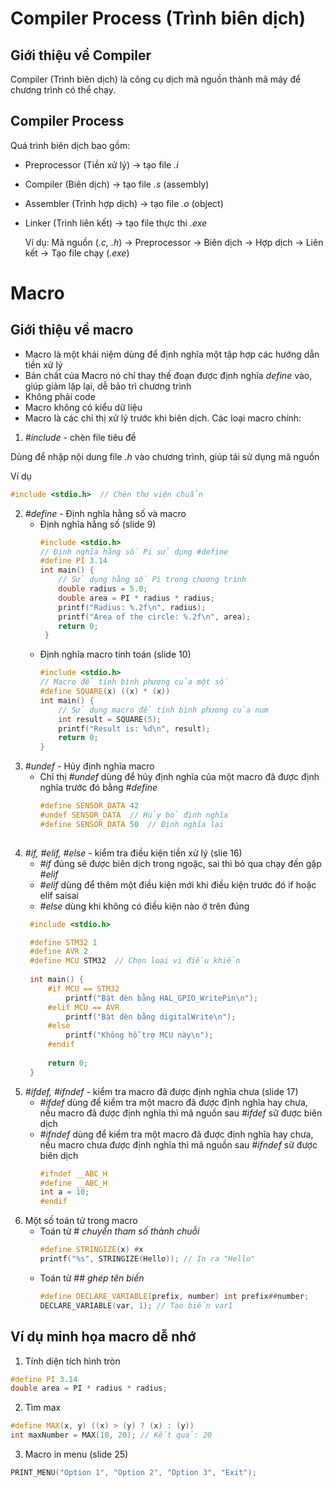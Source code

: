 # Compiler Process (Trình biên dịch)
 ## Giới thiệu về Compiler 
Compiler (Trình biên dịch) là công cụ dịch mã nguồn thành mã máy để chương trình có thể chạy. 

 ## Compiler Process
Quá trình biên dịch bao gồm: 
* Preprocessor (Tiền xử lý) -> tạo file *.i*
* Compiler (Biên dịch) -> tạo file *.s* (assembly)
* Assembler (Trình hợp dịch) -> tạo file *.o* (object)
* Linker (Trình liên kết) -> tạo file thực thi *.exe*

  Ví dụ:
  Mã nguồn (*.c, .h*) -> Preprocessor -> Biên dịch -> Hợp dịch -> Liên kết -> Tạo file chạy (*.exe*)

# Macro
 ## Giới thiệu về macro
- Macro là một khái niệm dùng để định nghĩa một tập hợp các hướng dẫn tiền xử lý
- Bản chất của Macro nó chỉ thay thế đoạn được định nghĩa *define* vào, giúp giảm lặp lại, dễ bảo trì chương trình
- Không phải code
- Macro không có kiểu dữ liệu
- Macro là các chỉ thị xử lý trước khi biên dịch. Các loại macro chính:

1. *#include* - chèn file tiêu đề
   
  Dùng để nhập nội dung file *.h* vào chương trình, giúp tái sử dụng mã nguồn

  Ví dụ
```cpp
#include <stdio.h>  // Chèn thư viện chuẩn
```
  2. *#define* - Định nghĩa hằng số và macro
     * Định nghĩa hằng số (slide 9)
       ```cpp
       #include <stdio.h>
       // Định nghĩa hằng số Pi sử dụng #define
       #define PI 3.14
       int main() {
           // Sử dụng hằng số Pi trong chương trình
           double radius = 5.0;
           double area = PI * radius * radius;
           printf("Radius: %.2f\n", radius);
           printf("Area of the circle: %.2f\n", area);
           return 0;
        }
     * Định nghĩa macro tính toán (slide 10)
       ```cpp
       #include <stdio.h>
       // Macro để tính bình phương của một số
       #define SQUARE(x) ((x) * (x))    
       int main() {
           // Sử dụng macro để tính bình phương của num
           int result = SQUARE(5);
           printf("Result is: %d\n", result);
           return 0;
       }

  3. *#undef* - Hủy định nghĩa macro
     * Chỉ thị *#undef* dùng để hủy định nghĩa của một macro đã được định nghĩa trước đó bằng *#define*
       ```cpp
       #define SENSOR_DATA 42
       #undef SENSOR_DATA  // Hủy bỏ định nghĩa
       #define SENSOR_DATA 50  // Định nghĩa lại
         
  4. *#if, #elif, #else* - kiểm tra điều kiện tiền xử lý (slie 16)
     * *#if* đúng sẽ được biên dịch trong ngoặc, sai thì bỏ qua chạy đến gặp *#elif*
     * *#elif* dùng để thêm một điều kiện mới khi điều kiện trước đó if hoặc elif saisai
     * *#else* dùng khi không có điều kiện nào ở trên đúng
      ```cpp
       #include <stdio.h>

       #define STM32 1
       #define AVR 2    
       #define MCU STM32  // Chọn loại vi điều khiển
       
       int main() {
           #if MCU == STM32
               printf("Bật đèn bằng HAL_GPIO_WritePin\n");
           #elif MCU == AVR
               printf("Bật đèn bằng digitalWrite\n");
           #else
               printf("Không hỗ trợ MCU này\n");
           #endif
       
           return 0;
       }

  5. *#ifdef, #ifndef* - kiểm tra macro đã được định nghĩa chưa (slide 17)
     * *#ifdef* dùng để kiểm tra một macro đã được định nghĩa hay chưa, nếu macro đã được định nghĩa thì mã nguồn sau *#ifdef* sữ được biên dịch
     * *#ifndef* dùng để kiểm tra một macro đã được định nghĩa hay chưa, nếu macro chưa được định nghĩa thì mã nguồn sau *#ifndef* sữ được biên dịch
       ```cpp
       #ifndef __ABC_H
       #define __ABC_H
       int a = 10;
       #endif

  6. Một số toán tử trong macro
     * Toán tử # *chuyển tham số thành chuỗi*
       ```cpp
       #define STRINGIZE(x) #x
       printf("%s", STRINGIZE(Hello)); // In ra "Hello"
      * Toán tử ## *ghép tên biến*
        ```cpp
        #define DECLARE_VARIABLE(prefix, number) int prefix##number;
        DECLARE_VARIABLE(var, 1); // Tạo biến var1
## Ví dụ minh họa macro dễ nhớ
 1. Tính diện tích hình tròn
```cpp
#define PI 3.14
double area = PI * radius * radius;
```

 2. Tìm max
```cpp
#define MAX(x, y) ((x) > (y) ? (x) : (y))
int maxNumber = MAX(10, 20); // Kết quả: 20
```
    
 3. Macro in menu (slide 25)
```cpp
PRINT_MENU("Option 1", "Option 2", "Option 3", "Exit");
```

